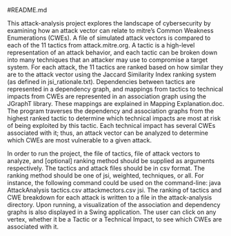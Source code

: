 #README.md

This attack-analysis project explores the landscape of cybersecurity by examining how an attack vector can relate to mitre’s Common Weakness Enumerations (CWEs). A file of simulated attack vectors is compared to each of the 11 tactics from attack.mitre.org. A tactic is a high-level representation of an attack behavior, and each tactic can be broken down into many techniques that an attacker may use to compromise a target system. For each attack, the 11 tactics are ranked based on how similar they are to the attack vector using the Jaccard Similarity Index ranking system (as defined in jsi_rationale.txt). Dependencies between tactics are represented in a dependency graph, and mappings from tactics to technical impacts from CWEs are represented in an association graph using the JGraphT library. These mappings are explained in Mapping Explanation.doc. The program traverses the dependency and association graphs from the highest ranked tactic to determine which technical impacts are most at risk of being exploited by this tactic. Each technical impact has several CWEs associated with it; thus, an attack vector can be analyzed to determine which CWEs are most vulnerable to a given attack. 

In order to run the project, the file of tactics, file of attack vectors to analyze, and [optional] ranking method should be supplied as arguments respectively. The tactics and attack files should be in csv format. The ranking method should be one of jsi, weighted, techniques, or all. For instance, the following command could be used on the command-line: java AttackAnalysis tactics.csv attackmectors.csv jsi. The ranking of tactics and CWE breakdown for each attack is written to a file in the attack-analysis directory. Upon running, a visualization of the association and dependency graphs is also displayed in a Swing application. The user can click on any vertex, whether it be a Tactic or a Technical Impact, to see which CWEs are associated with it.